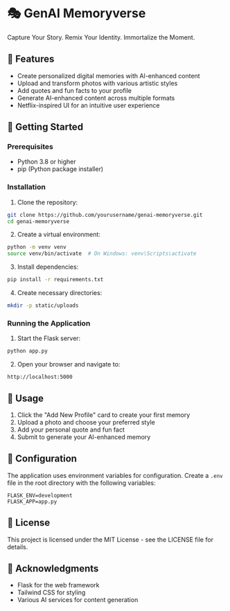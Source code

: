 # 🎭 GenAI Memoryverse

Capture Your Story. Remix Your Identity. Immortalize the Moment.

## 🌟 Features

- Create personalized digital memories with AI-enhanced content
- Upload and transform photos with various artistic styles
- Add quotes and fun facts to your profile
- Generate AI-enhanced content across multiple formats
- Netflix-inspired UI for an intuitive user experience

## 🚀 Getting Started

### Prerequisites

- Python 3.8 or higher
- pip (Python package installer)

### Installation

1. Clone the repository:
```bash
git clone https://github.com/yourusername/genai-memoryverse.git
cd genai-memoryverse
```

2. Create a virtual environment:
```bash
python -m venv venv
source venv/bin/activate  # On Windows: venv\Scripts\activate
```

3. Install dependencies:
```bash
pip install -r requirements.txt
```

4. Create necessary directories:
```bash
mkdir -p static/uploads
```

### Running the Application

1. Start the Flask server:
```bash
python app.py
```

2. Open your browser and navigate to:
```
http://localhost:5000
```

## 🎨 Usage

1. Click the "Add New Profile" card to create your first memory
2. Upload a photo and choose your preferred style
3. Add your personal quote and fun fact
4. Submit to generate your AI-enhanced memory

## 🔧 Configuration

The application uses environment variables for configuration. Create a `.env` file in the root directory with the following variables:

```
FLASK_ENV=development
FLASK_APP=app.py
```

## 📝 License

This project is licensed under the MIT License - see the LICENSE file for details.

## 🙏 Acknowledgments

- Flask for the web framework
- Tailwind CSS for styling
- Various AI services for content generation 